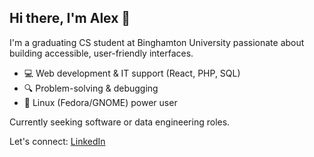 ## Hi there, I'm Alex 👋
I'm a graduating CS student at Binghamton University passionate about building accessible, user-friendly interfaces.

- 💻 Web development & IT support (React, PHP, SQL)
- 🔍 Problem-solving & debugging
- 🐧 Linux (Fedora/GNOME) power user

Currently seeking software or data engineering roles.

Let's connect: [LinkedIn](https://www.linkedin.com/in/alex-chen-hsieh)
<!--
**AlexMicael/AlexMicael** is a ✨ _special_ ✨ repository because its `README.md` (this file) appears on your GitHub profile.

Here are some ideas to get you started:

- 🔭 I’m currently working on ...
- 🌱 I’m currently learning ...
- 👯 I’m looking to collaborate on ...
- 🤔 I’m looking for help with ...
- 💬 Ask me about ...
- 📫 How to reach me: ...
- 😄 Pronouns: ...
- ⚡ Fun fact: ...
-->
